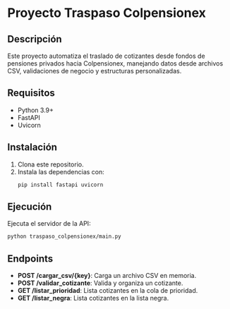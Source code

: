 # Proyecto Traspaso Colpensionex

## Descripción
Este proyecto automatiza el traslado de cotizantes desde fondos de pensiones privados hacia Colpensionex, manejando datos desde archivos CSV, validaciones de negocio y estructuras personalizadas.

## Requisitos
- Python 3.9+
- FastAPI
- Uvicorn

## Instalación
1. Clona este repositorio.
2. Instala las dependencias con:
   ```bash
   pip install fastapi uvicorn
   ```

## Ejecución
Ejecuta el servidor de la API:
```bash
python traspaso_colpensionex/main.py
```

## Endpoints
- **POST /cargar_csv/{key}**: Carga un archivo CSV en memoria.
- **POST /validar_cotizante**: Valida y organiza un cotizante.
- **GET /listar_prioridad**: Lista cotizantes en la cola de prioridad.
- **GET /listar_negra**: Lista cotizantes en la lista negra.
